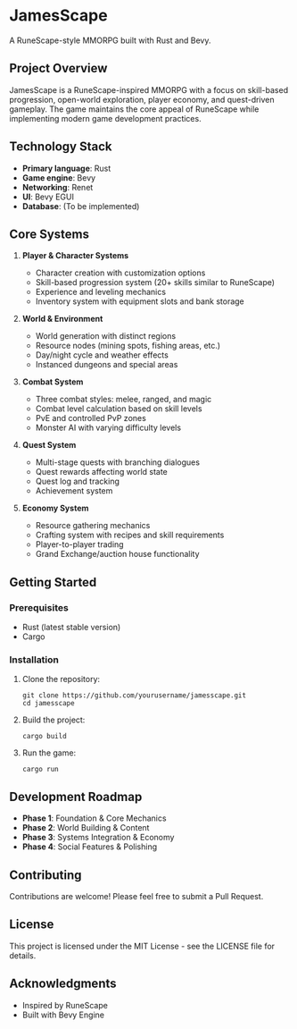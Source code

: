 # JamesScape

A RuneScape-style MMORPG built with Rust and Bevy.

## Project Overview

JamesScape is a RuneScape-inspired MMORPG with a focus on skill-based progression, open-world exploration, player economy, and quest-driven gameplay. The game maintains the core appeal of RuneScape while implementing modern game development practices.

## Technology Stack

- **Primary language**: Rust
- **Game engine**: Bevy
- **Networking**: Renet
- **UI**: Bevy EGUI
- **Database**: (To be implemented)

## Core Systems

1. **Player & Character Systems**
   - Character creation with customization options
   - Skill-based progression system (20+ skills similar to RuneScape)
   - Experience and leveling mechanics
   - Inventory system with equipment slots and bank storage

2. **World & Environment**
   - World generation with distinct regions
   - Resource nodes (mining spots, fishing areas, etc.)
   - Day/night cycle and weather effects
   - Instanced dungeons and special areas

3. **Combat System**
   - Three combat styles: melee, ranged, and magic
   - Combat level calculation based on skill levels
   - PvE and controlled PvP zones
   - Monster AI with varying difficulty levels

4. **Quest System**
   - Multi-stage quests with branching dialogues
   - Quest rewards affecting world state
   - Quest log and tracking
   - Achievement system

5. **Economy System**
   - Resource gathering mechanics
   - Crafting system with recipes and skill requirements
   - Player-to-player trading
   - Grand Exchange/auction house functionality

## Getting Started

### Prerequisites

- Rust (latest stable version)
- Cargo

### Installation

1. Clone the repository:
   ```
   git clone https://github.com/yourusername/jamesscape.git
   cd jamesscape
   ```

2. Build the project:
   ```
   cargo build
   ```

3. Run the game:
   ```
   cargo run
   ```

## Development Roadmap

- **Phase 1**: Foundation & Core Mechanics
- **Phase 2**: World Building & Content
- **Phase 3**: Systems Integration & Economy
- **Phase 4**: Social Features & Polishing

## Contributing

Contributions are welcome! Please feel free to submit a Pull Request.

## License

This project is licensed under the MIT License - see the LICENSE file for details.

## Acknowledgments

- Inspired by RuneScape
- Built with Bevy Engine
